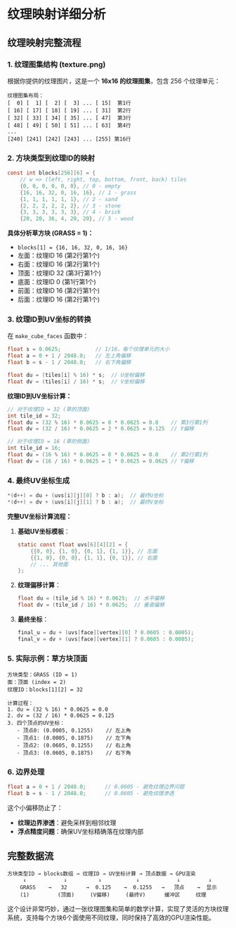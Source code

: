 # 纹理映射详细分析

## 纹理映射完整流程

### 1. **纹理图集结构 (texture.png)**

根据你提供的纹理图片，这是一个 **16x16 的纹理图集**，包含 256 个纹理单元：

```
纹理图集布局：
[  0] [  1] [  2] [  3] ... [ 15]  第1行
[ 16] [ 17] [ 18] [ 19] ... [ 31]  第2行
[ 32] [ 33] [ 34] [ 35] ... [ 47]  第3行
[ 48] [ 49] [ 50] [ 51] ... [ 63]  第4行
...
[240] [241] [242] [243] ... [255] 第16行
```

### 2. **方块类型到纹理ID的映射**

```c
const int blocks[256][6] = {
    // w => (left, right, top, bottom, front, back) tiles
    {0, 0, 0, 0, 0, 0}, // 0 - empty
    {16, 16, 32, 0, 16, 16}, // 1 - grass
    {1, 1, 1, 1, 1, 1}, // 2 - sand
    {2, 2, 2, 2, 2, 2}, // 3 - stone
    {3, 3, 3, 3, 3, 3}, // 4 - brick
    {20, 20, 36, 4, 20, 20}, // 5 - wood
```

**具体分析草方块 (GRASS = 1)：**
- `blocks[1] = {16, 16, 32, 0, 16, 16}`
- 左面：纹理ID 16 (第2行第1个)
- 右面：纹理ID 16 (第2行第1个)  
- 顶面：纹理ID 32 (第3行第1个)
- 底面：纹理ID 0 (第1行第1个)
- 前面：纹理ID 16 (第2行第1个)
- 后面：纹理ID 16 (第2行第1个)

### 3. **纹理ID到UV坐标的转换**

在 `make_cube_faces` 函数中：

```c
float s = 0.0625;           // 1/16，每个纹理单元的大小
float a = 0 + 1 / 2048.0;   // 左上角偏移
float b = s - 1 / 2048.0;   // 右下角偏移
```

```c
float du = (tiles[i] % 16) * s;  // U坐标偏移
float dv = (tiles[i] / 16) * s;  // V坐标偏移
```

**纹理ID到UV坐标计算：**

```c
// 对于纹理ID = 32 (草的顶面)
int tile_id = 32;
float du = (32 % 16) * 0.0625 = 0 * 0.0625 = 0.0    // 第3行第1列
float dv = (32 / 16) * 0.0625 = 2 * 0.0625 = 0.125  // Y偏移

// 对于纹理ID = 16 (草的侧面)  
int tile_id = 16;
float du = (16 % 16) * 0.0625 = 0 * 0.0625 = 0.0    // 第2行第1列
float dv = (16 / 16) * 0.0625 = 1 * 0.0625 = 0.0625 // Y偏移
```

### 4. **最终UV坐标生成**

```c
*(d++) = du + (uvs[i][j][0] ? b : a);  // 最终U坐标
*(d++) = dv + (uvs[i][j][1] ? b : a);  // 最终V坐标
```

**完整UV坐标计算流程：**

1. **基础UV坐标模板**：
   ```c
   static const float uvs[6][4][2] = {
       {{0, 0}, {1, 0}, {0, 1}, {1, 1}}, // 左面
       {{1, 0}, {0, 0}, {1, 1}, {0, 1}}, // 右面
       // ... 其他面
   };
   ```

2. **纹理偏移计算**：
   ```c
   float du = (tile_id % 16) * 0.0625;  // 水平偏移
   float dv = (tile_id / 16) * 0.0625;  // 垂直偏移
   ```

3. **最终坐标**：
   ```c
   final_u = du + (uvs[face][vertex][0] ? 0.0605 : 0.0005);
   final_v = dv + (uvs[face][vertex][1] ? 0.0605 : 0.0005);
   ```

### 5. **实际示例：草方块顶面**

```
方块类型：GRASS (ID = 1)
面：顶面 (index = 2)
纹理ID：blocks[1][2] = 32

计算过程：
1. du = (32 % 16) * 0.0625 = 0.0
2. dv = (32 / 16) * 0.0625 = 0.125
3. 四个顶点的UV坐标：
   - 顶点0: (0.0005, 0.1255)    // 左上角
   - 顶点1: (0.0005, 0.1875)    // 左下角  
   - 顶点2: (0.0605, 0.1255)    // 右上角
   - 顶点3: (0.0605, 0.1875)    // 右下角
```

### 6. **边界处理**

```c
float a = 0 + 1 / 2048.0;      // 0.0005 - 避免纹理边界问题
float b = s - 1 / 2048.0;      // 0.0605 - 避免纹理渗透
```

这个小偏移防止了：
- **纹理边界渗透**：避免采样到相邻纹理
- **浮点精度问题**：确保UV坐标精确落在纹理内部

## 完整数据流

```
方块类型ID → blocks数组 → 纹理ID → UV坐标计算 → 顶点数据 → GPU渲染
     ↓            ↓          ↓           ↓            ↓         ↓
    GRASS    →   32      →  0.125    →  0.1255   →   顶点    →  显示
    (1)         (顶面)     (V偏移)     (最终V)      缓冲区     纹理
```

这个设计非常巧妙，通过一张纹理图集和简单的数学计算，实现了灵活的方块纹理系统，支持每个方块6个面使用不同纹理，同时保持了高效的GPU渲染性能。
